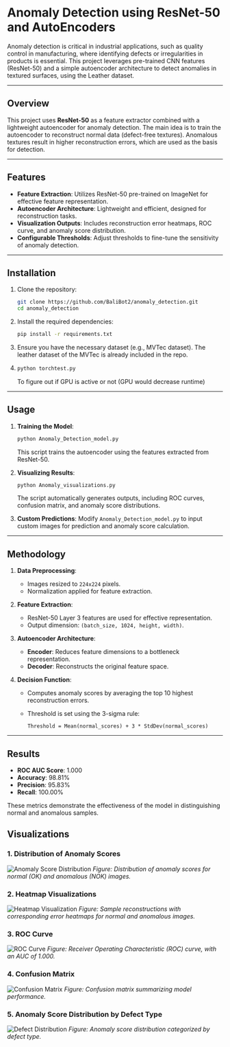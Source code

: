 # Anomaly Detection using ResNet-50 and AutoEncoders

Anomaly detection is critical in industrial applications, such as quality control in manufacturing, where identifying defects or irregularities in products is essential. This project leverages pre-trained CNN features (ResNet-50) and a simple autoencoder architecture to detect anomalies in textured surfaces, using the Leather dataset.

---

## Overview

This project uses **ResNet-50** as a feature extractor combined with a lightweight autoencoder for anomaly detection. The main idea is to train the autoencoder to reconstruct normal data (defect-free textures). Anomalous textures result in higher reconstruction errors, which are used as the basis for detection.

---

## Features

- **Feature Extraction**: Utilizes ResNet-50 pre-trained on ImageNet for effective feature representation.
- **Autoencoder Architecture**: Lightweight and efficient, designed for reconstruction tasks.
- **Visualization Outputs**: Includes reconstruction error heatmaps, ROC curve, and anomaly score distribution.
- **Configurable Thresholds**: Adjust thresholds to fine-tune the sensitivity of anomaly detection.

---

## Installation

1. Clone the repository:
   ```bash
   git clone https://github.com/BaliBot2/anomaly_detection.git
   cd anomaly_detection
   ```

2. Install the required dependencies:
   ```bash
   pip install -r requirements.txt
   ```

3. Ensure you have the necessary dataset (e.g., MVTec dataset). The leather dataset of the MVTec is already included in the repo.
4. ```bash
   python torchtest.py
   ```
   To figure out if GPU is active or not (GPU would decrease runtime)

---

## Usage

1. **Training the Model**:
   ```bash
   python Anomaly_Detection_model.py
   ```
   This script trains the autoencoder using the features extracted from ResNet-50.

2. **Visualizing Results**:
   ```bash
   python Anomaly_visualizations.py
   ```
   The script automatically generates outputs, including ROC curves, confusion matrix, and anomaly score distributions.

4. **Custom Predictions**:
   Modify `Anomaly_Detection_model.py` to input custom images for prediction and anomaly score calculation.

---

## Methodology

1. **Data Preprocessing**:
   - Images resized to `224x224` pixels.
   - Normalization applied for feature extraction.

2. **Feature Extraction**:
   - ResNet-50 Layer 3 features are used for effective representation.
   - Output dimension: `(batch_size, 1024, height, width)`.

3. **Autoencoder Architecture**:
   - **Encoder**: Reduces feature dimensions to a bottleneck representation.
   - **Decoder**: Reconstructs the original feature space.

4. **Decision Function**:
   - Computes anomaly scores by averaging the top 10 highest reconstruction errors.
   - Threshold is set using the 3-sigma rule:
     
     ```
     Threshold = Mean(normal_scores) + 3 * StdDev(normal_scores)
     ```

---

## Results

- **ROC AUC Score**: 1.000
- **Accuracy**: 98.81%
- **Precision**: 95.83%
- **Recall**: 100.00%

These metrics demonstrate the effectiveness of the model in distinguishing normal and anomalous samples.

## Visualizations

### 1. Distribution of Anomaly Scores
![Anomaly Score Distribution](Outputs/Distribution_of_Anomaly_Scores.png)
*Figure: Distribution of anomaly scores for normal (OK) and anomalous (NOK) images.*

### 2. Heatmap Visualizations
![Heatmap Visualization](Outputs/Heatmap_Visualization.png)
*Figure: Sample reconstructions with corresponding error heatmaps for normal and anomalous images.*

### 3. ROC Curve
![ROC Curve](Outputs/ROC-AUC.png)
*Figure: Receiver Operating Characteristic (ROC) curve, with an AUC of 1.000.*

### 4. Confusion Matrix
![Confusion Matrix](Outputs/Confusion_Matrix.png)
*Figure: Confusion matrix summarizing model performance.*

### 5. Anomaly Score Distribution by Defect Type
![Defect Distribution](Outputs/Defect_Distribution.png)
*Figure: Anomaly score distribution categorized by defect type.*

